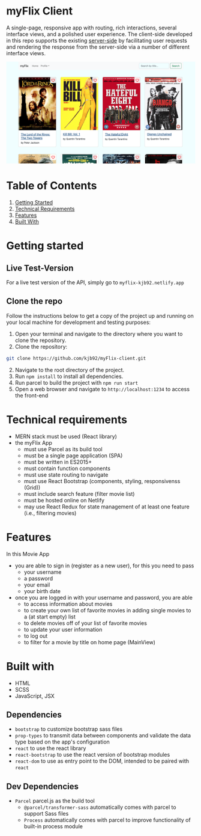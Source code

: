 # myFlix Client

A single-page, responsive app with routing, rich interactions, several interface views,
and a polished user experience. The client-side developed in this repo supports
the existing [server-side](https://github.com/kjb92/myFlix) by facilitating user requests and rendering the
response from the server-side via a number of different interface views.

![Screenshot of the Movie Client](src/img/screenshot-myFlix-client.png)

# Table of Contents

1. [Getting Started](#getting-started)
2. [Technical Requirements](#technical-requirements)
3. [Features](#features)
4. [Built With](#built-with)


# Getting started

## Live Test-Version
For a live test version of the API, simply go to `myflix-kjb92.netlify.app`

## Clone the repo
Follow the instructions below to get a copy of the project up and running on your local machine for development and testing purposes:

1. Open your terminal and navigate to the directory where you want to clone the repository.
2. Clone the repository:
```bash
git clone https://github.com/kjb92/myFlix-client.git
```

2. Navigate to the root directory of the project.
3. Run `npm install` to install all dependencies.
4. Run parcel to build the project with `npm run start`
5. Open a web browser and navigate to `http://localhost:1234` to access the front-end


# Technical requirements
- MERN stack must be used (React library)
- the myFlix App
  - must use Parcel as its build tool
  - must be a single page application (SPA)
  - must be written in ES2015+
  - must contain function components
  - must use state routing to navigate
  - must use React Bootstrap (components, styling, responsivenss (Grid))
  - must include search feature (filter movie list)
  - must be hosted online on Netlify
  - may use React Redux for state management of at least one feature (i.e.,
filtering movies)

# Features
In this Movie App
- you are able to sign in (register as a new user), for this you need to pass
  - your username
  - a password
  - your email
  - your birth date
- once you are logged in with your username and password, you are able
  - to access information about movies
  - to create your own list of favorite movies in adding single movies to a (at start empty) list
  - to delete movies off of your list of favorite movies
  - to update your user information
  - to log out
  - to filter for a movie by title on home page (MainView)


# Built with
- HTML
- SCSS
- JavaScript, JSX

## Dependencies
- `bootstrap` to customize bootstrap sass files
- `prop-types` to transmit data between components and validate the data type based on the app's configuration
- `react` to use the react library
- `react-bootstrap` to use the react version of bootstrap modules
- `react-dom` to use as entry point to the DOM, intended to be paired with `react`

## Dev Dependencies
- `Parcel` parcel.js as the build tool
  - `@parcel/transformer-sass` automatically comes with parcel to support Sass files
  - `Process` automatically comes with parcel to improve functionality of built-in process module

